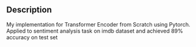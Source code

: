 ## Description
My implementation for Transformer Encoder from Scratch using Pytorch. Applied to sentiment analysis task on imdb dataset and achieved 89% accuracy on test set
